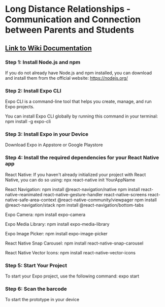 # Long Distance Relationships - Communication and Connection between Parents and Students

## [Link to Wiki Documentation](https://github.com/UQdeco3500/CAAKE/wiki)

### Step 1: Install Node.js and npm
If you do not already have Node.js and npm installed, you can download and install them from the official website: https://nodejs.org/

### Step 2: Install Expo CLI
Expo CLI is a command-line tool that helps you create, manage, and run Expo projects.

You can install Expo CLI globally by running this command in your terminal:
npm install -g expo-cli

### Step 3: Install Expo in your Device
Download Expo in Appstore or Google Playstore

### Step 4: Install the required dependencies for your React Native app
React Native: If you haven't already initialized your project with React Native, you can do so using:
npx react-native init YourAppName

React Navigation:
npm install @react-navigation/native
npm install react-native-reanimated react-native-gesture-handler react-native-screens react-native-safe-area-context @react-native-community/viewpager
npm install @react-navigation/stack
npm install @react-navigation/bottom-tabs

Expo Camera:
npm install expo-camera

Expo Media Library:
npm install expo-media-library

Expo Image Picker:
npm install expo-image-picker

React Native Snap Carousel:
npm install react-native-snap-carousel

React Native Vector Icons:
npm install react-native-vector-icons

### Step 5: Start Your Project
To start your Expo project, use the following command:
expo start

### Step 6: Scan the barcode
To start the prototype in your device
